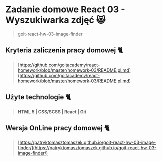 # Zadanie domowe React 03 - Wyszukiwarka zdjęć 😸

> goit-react-hw-03-image-finder

## Kryteria zaliczenia pracy domowej 🐈

> [https://github.com/goitacademy/react-homework/blob/master/homework-03/README.pl.md](https://github.com/goitacademy/react-homework/blob/master/homework-03/README.pl.md)

## Użyte technologie 🐈

> **HTML 5 | CSS/SCSS | React | Git**

## Wersja OnLine pracy domowej 🐈

> [https://patryktomasztomaszek.github.io/goit-react-hw-03-image-finder/](https://patryktomasztomaszek.github.io/goit-react-hw-03-image-finder/)
